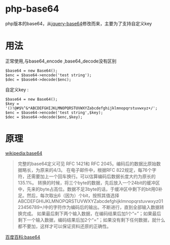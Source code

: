 php-base64
==========

php版本的base64，从[jquery-base64](https://github.com/carlo/jquery-base64)修改而来，主要为了支持自定义key


用法
====

正常使用,与base64_encode ,base64_decode没有区别


    $base64 = new Base64();
    $enc = $base64->encode('test string');
    $dec = $base64->decode($enc);


自定义key :


    $base64 = new Base64();
    $key = '()!@#$%^&*ABCDEFGHIJKLMNOPQRSTUVWXYZabcdefghijklmnopqrstuvwxyz+/';
    $enc = $base64->encode('test string',$key);
    $dec = $base64->decode($enc,$key);


原理
====

[wikipedia:base64](http://zh.wikipedia.org/wiki/Base64)

> 完整的base64定义可见 RFC 1421和 RFC 2045。编码后的数据比原始数据略长，为原来的4/3。
> 在电子邮件中，根据RFC 822规定，每76个字符，还需要加上一个回车换行。可以估算编码后数据长度大约为原长的135.1%。
> 转换的时候，将三个byte的数据，先后放入一个24bit的缓冲区中，先来的byte占高位。数据不足3byte的话，于缓冲区中剩下的bit用0补足。然后，每次取出6（因为）个bit，按照其值选择ABCDEFGHIJKLMNOPQRSTUVWXYZabcdefghijklmnopqrstuvwxyz0123456789+/中的字符作为编码后的输出。不断进行，直到全部输入数据转换完成。
如果最后剩下两个输入数据，在编码结果后加1个“=”；如果最后剩下一个输入数据，编码结果后加2个“=”；如果没有剩下任何数据，就什么都不要加，这样才可以保证资料还原的正确性。


[百度百科:base64](http://baike.baidu.com/view/1485202.htm)
